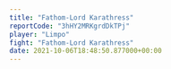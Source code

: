 ```yaml
---
title: "Fathom-Lord Karathress"
reportCode: "3hHY2MRKgrdDkTPj"
player: "Limpo"
fight: "Fathom-Lord Karathress"
date: 2021-10-06T18:48:50.877000+00:00
---
```

